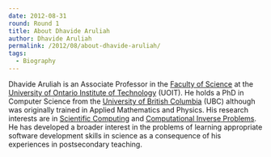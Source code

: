 ```yaml
---
date: 2012-08-31
round: Round 1
title: About Dhavide Aruliah
author: Dhavide Aruliah
permalink: /2012/08/about-dhavide-aruliah/
tags:
  - Biography
---
```

Dhavide Aruliah is an Associate Professor in the <a href="http://www.science.uoit.ca" target="_blank">Faculty of Science</a> at the <a href="http://www.uoit.ca" target="_blank">University of Ontario Institute of Technology</a> (UOIT). He holds a PhD in Computer Science from the <a href="http://www.cs.ubc.ca" target="_blank">University of British Columbia</a> (UBC) although was originally trained in Applied Mathematics and Physics. His research interests are in <a href="http://en.wikipedia.org/wiki/Scientific_computing" target="_blank">Scientific Computing</a> and <a href="http://en.wikipedia.org/wiki/Inverse_problems" target="_blank">Computational Inverse Problems</a>. He has developed a broader interest in the problems of learning appropriate software development skills in science as a consequence of his experiences in postsecondary teaching.
